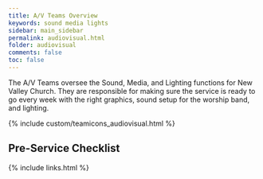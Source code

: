 ```yaml
---
title: A/V Teams Overview
keywords: sound media lights
sidebar: main_sidebar
permalink: audiovisual.html
folder: audiovisual
comments: false
toc: false
---
```


The A/V Teams oversee the Sound, Media, and Lighting functions for New Valley Church.  They are responsible for making sure the service is ready to go every week with the right graphics, sound setup for the worship band, and lighting.  

{% include custom/teamicons_audiovisual.html %}

## Pre-Service Checklist

{% include links.html %}
